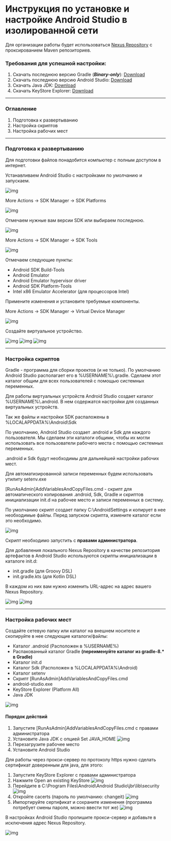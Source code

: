 # Инструкция по установке и настройке Android Studio в изолированной сети
Для организации работы будет использоваться [Nexus Repository](https://help.sonatype.com/en/download.html#related-links) с проксированием Maven репозиториев.  
### Требования для успешной настройки:
1. Скачать последнюю версию Gradle (_**Binary-only**_): [Download](https://gradle.org/releases)
2. Скачать последнюю версию Android Studio: [Download](https://developer.android.com/studio)
3. Скачать Java JDK: [Download](https://adoptium.net)
4. Скачать KeyStore Explorer: [Download](https://keystore-explorer.org/downloads.html)
___
### Оглавление
1. Подготовка к развертыванию
2. Настройка скриптов
3. Настройка рабочих мест
___
### Подготовка к развертыванию
Для подготовки файлов понадобится компьютер с полным доступом в интернет.

Устанавливаем Android Studio с настройками по умолчанию и запускаем.

![img](https://i.yapx.ru/XToRn.jpg)

More Actions -> SDK Manager ->  SDK Platforms

![img](https://i.yapx.ru/XToRq.jpg)

Отмечаем нужные вам версии SDK или выбираем последнюю.

![img](https://i.yapx.ru/XToRM.jpg)

More Actions -> SDK Manager ->  SDK Tools

![img](https://i.yapx.ru/XToRR.jpg)

Отмечаем следующие пункты:

* Android SDK Build-Tools
* Android Emulator
* Android Emulator hypervisor driver
* Android SDK Platform-Tools
* Intel x86 Emulator Accelerator (для процессоров Intel)

Примените изменения и установите требуемые компоненты.

More Actions -> SDK Manager ->  Virtual Device Manager

![img](https://i.yapx.ru/XToRS.jpg)

Создайте виртуальное устройство.

![img](https://i.yapx.ru/XToRU.jpg)
![img](https://i.yapx.ru/XToRW.jpg)
![img](https://i.yapx.ru/XToRX.jpg)
___
### Настройка скриптов
Gradle - программа для сборки проектов (и не только). По умолчанию Android Studio располагает его в %USERNAME%\\.gradle. Сделаем этот каталог общим для всех пользователей с помощью системных переменных.

Для работы виртуальных устройств Android Studio создает каталог %USERNAME%\\.android. В нем содержатся настройки для созданных виртуальных устройств.

Так же файлы и настройки SDK распаложены в %LOCALAPPDATA%\Android\Sdk

По умолчанию, Android Studio создает .android и Sdk для каждого пользователя. Мы сделаем эти каталоги общими, чтобы их могли использовать все пользователи рабочего места с помощью системных переменных.

.android и Sdk будут необходимы для дальнейшей настройки рабочих мест. 

Для автоматизированной записи переменных будем использовать утилиту setenv.exe

[RunAsAdmin]AddVariablesAndCopyFiles.cmd - скрипт для автоматического копирования .android, Sdk, Gradle и скриптов инициализации init.d на рабочее место и записи переменных в систему. 

По умолчанию скрипт создает папку C:\AndroidSettings и копирует в нее необходимые файлы. Перед запуском скрипта, измените каталог если это необходимо. 

![img](https://i.yapx.ru/XTogD.jpg)

Скрипт необходимо запустить с **правами администратора**.

Для добавления локального Nexus Repository в качестве репозитория артефактов в Android Studio используются скрипты инициализации в каталоге init.d:
* init.gradle (для Groovy DSL)
* init.gradle.kts (для Kotlin DSL)
  
В каждом из них вам нужно изменить URL-адрес на адрес вашего Nexus Repository.

![img](https://i.yapx.ru/XToqN.jpg)
![img](https://i.yapx.ru/XToqK.jpg)
___
 ### Настройка рабочих мест
 Создайте сетевую папку или каталог на внешнем носителе и скопируйте в нее следующие каталоги/файлы:
 * Каталог .android (Расположен в %USERNAME%)
 * Распакованный каталог Gradle **(переименуйте каталог из gradle-8.\* в Gradle)**
 * Каталог init.d
 * Каталог Sdk (Расположен в %LOCALAPPDATA%\Android)
 * Каталог setenv
 * Скрипт [RunAsAdmin]AddVariablesAndCopyFiles.cmd
 * android-studio.exe
 * KeyStore Explorer (Platform All)
 * Java JDK

![img](https://i.yapx.ru/XTvO0.jpg)

#### Порядок действий
1. Запустите [RunAsAdmin]AddVariablesAndCopyFiles.cmd с правами администратора
2. Установите Java JDK с опцией Set JAVA_HOME
![img](https://i.yapx.ru/XToRZ.jpg)
3. Перезагрузите рабочее место
4. Установите Android Studio

Для работы через прокси-сервер по протоколу https нужно сделать сертификат доверенным для java, для этого: 
1. Запустите KeyStore Explorer с правами администратора
2. Нажмите Open an existing KeyStore
![img](https://i.yapx.ru/XToRc.jpg)
3. Перейдите в C:\Program Files\Android\Android Studio\jbr\lib\security
![img](https://i.yapx.ru/XToRd.jpg)
4. Откройте cacerts (пароль по умолчанию: changeit)
![img](https://i.yapx.ru/XToRe.jpg)
5. Импортируйте сертификат и сохраните изменения (программа потребует смены пароля, можно ввести тот же)
![img](https://i.yapx.ru/XToRg.jpg)

В настройках Android Studio пропишите прокси-сервер и добавьте в исключения адрес Nexus Repository.

![img](https://i.yapx.ru/XToRj.jpg)
